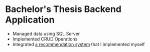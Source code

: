 # Bachelor's Thesis Backend Application

- Managed data using SQL Server
- Implemented CRUD Operations
- Integrated [a recommendation system](https://github.com/CristinaRacovita/recommendation-system) that I implemented myself
